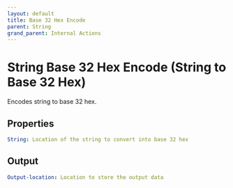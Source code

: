 ```yaml
---
layout: default
title: Base 32 Hex Encode
parent: String
grand_parent: Internal Actions
---
```

# String Base 32 Hex Encode (String to Base 32 Hex)
Encodes string to base 32 hex.

## Properties
```yaml
String: Location of the string to convert into base 32 hex
```

## Output
```yaml
Output-location: Location to store the output data
```
